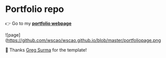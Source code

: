 # Portfolio repo

👉 Go to my **[portfolio webpage](https://wscao.github.io/)**

![page](https://github.com/wscao/wscao.github.io/blob/master/portfoliopage.png

🙏 Thanks [Greg Surma](https://gsurma.github.io/) for the template!
